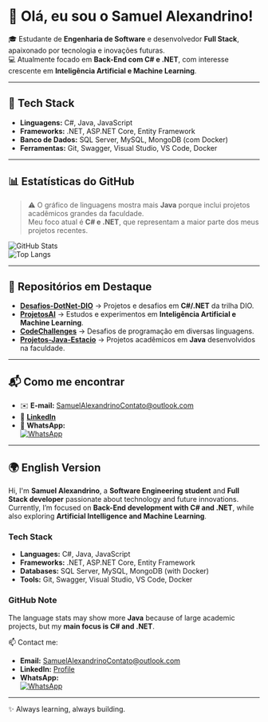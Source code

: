 # 👋 Olá, eu sou o Samuel Alexandrino!

🎓 Estudante de **Engenharia de Software** e desenvolvedor **Full Stack**, apaixonado por tecnologia e inovações futuras.  
💻 Atualmente focado em **Back-End com C# e .NET**, com interesse crescente em **Inteligência Artificial e Machine Learning**.  

---

## 🚀 Tech Stack
- **Linguagens:** C#, Java, JavaScript  
- **Frameworks:** .NET, ASP.NET Core, Entity Framework  
- **Banco de Dados:** SQL Server, MySQL, MongoDB (com Docker)  
- **Ferramentas:** Git, Swagger, Visual Studio, VS Code, Docker  

---

## 📊 Estatísticas do GitHub
> ⚠️ O gráfico de linguagens mostra mais **Java** porque inclui projetos acadêmicos grandes da faculdade.  
> Meu foco atual é **C# e .NET**, que representam a maior parte dos meus projetos recentes.

![GitHub Stats](https://github-readme-stats.vercel.app/api?username=SamuelAlexandrinoCodes&show_icons=true&theme=radical)  
![Top Langs](https://github-readme-stats.vercel.app/api/top-langs/?username=SamuelAlexandrinoCodes&layout=compact&theme=radical)

---

## 📂 Repositórios em Destaque
- [**Desafios-DotNet-DIO**](https://github.com/SamuelAlexandrinoCodes/Desafios-DotNet-DIO) → Projetos e desafios em **C#/.NET** da trilha DIO.  
- [**ProjetosAI**](https://github.com/SamuelAlexandrinoCodes/ProjetosAI) → Estudos e experimentos em **Inteligência Artificial e Machine Learning**.  
- [**CodeChallenges**](https://github.com/SamuelAlexandrinoCodes/CodeChallenges) → Desafios de programação em diversas linguagens.  
- [**Projetos-Java-Estacio**](https://github.com/SamuelAlexandrinoCodes/Projetos-Java-Estacio) → Projetos acadêmicos em **Java** desenvolvidos na faculdade.  

---

## 📬 Como me encontrar
- ✉️ **E-mail:** SamuelAlexandrinoContato@outlook.com  
- 🔗 [**LinkedIn**](https://www.linkedin.com/in/samuel-alexandrino-de-oliveira-81183b2a7)  
- 📱 **WhatsApp:**  
  <a href="https://wa.me/5513996376129" target="_blank">
    <img src="https://img.shields.io/badge/WhatsApp-25D366?style=for-the-badge&logo=whatsapp&logoColor=white" alt="WhatsApp">
  </a>

---

## 🌍 English Version

Hi, I'm **Samuel Alexandrino**, a **Software Engineering student** and **Full Stack developer** passionate about technology and future innovations.  
Currently, I’m focused on **Back-End development with C# and .NET**, while also exploring **Artificial Intelligence and Machine Learning**.  

### Tech Stack
- **Languages:** C#, Java, JavaScript  
- **Frameworks:** .NET, ASP.NET Core, Entity Framework  
- **Databases:** SQL Server, MySQL, MongoDB (with Docker)  
- **Tools:** Git, Swagger, Visual Studio, VS Code, Docker  

### GitHub Note
The language stats may show more **Java** because of large academic projects, but my **main focus is C# and .NET**.

📫 Contact me:  
- **Email:** SamuelAlexandrinoContato@outlook.com  
- **LinkedIn:** [Profile](https://www.linkedin.com/in/samuel-alexandrino-de-oliveira-81183b2a7)  
- **WhatsApp:**  
  <a href="https://wa.me/5513996376129" target="_blank">
    <img src="https://img.shields.io/badge/WhatsApp-25D366?style=for-the-badge&logo=whatsapp&logoColor=white" alt="WhatsApp">
  </a>

---
✨ Always learning, always building.
